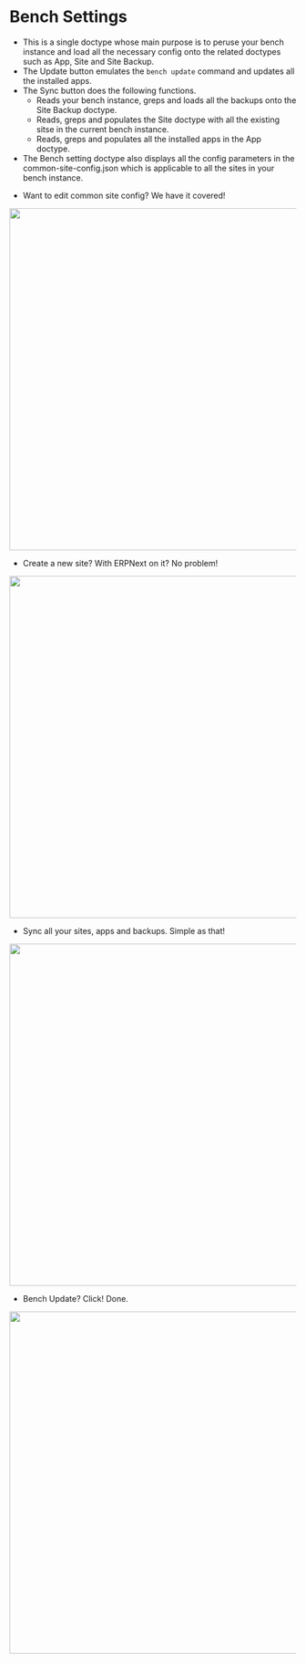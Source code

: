 # Bench Settings

- This is a single doctype whose main purpose is to peruse your bench instance and load all the necessary config onto the related doctypes such as App, Site and Site Backup.
- The Update button emulates the ``` bench update ``` command and updates all the installed apps.
- The Sync button does the following functions.
  - Reads your bench instance, greps and loads all the backups onto the Site Backup doctype.
  - Reads, greps and populates the Site doctype with all the existing sitse in the current bench instance.
  - Reads, greps and populates all the installed apps in the App doctype.
- The Bench setting doctype also displays all the config parameters in the common-site-config.json which is applicable to all
  the sites in your bench instance.

* Want to edit common site config? We have it covered!

<img src="https://github.com/frappe/bench_manager/wiki/images/bench_settings-overview.gif" width="600">

* Create a new site? With ERPNext on it? No problem!

<img src="https://github.com/frappe/bench_manager/wiki/images/bench_settings-new_site.gif" width="600">

* Sync all your sites, apps and backups. Simple as that!

<img src="https://github.com/frappe/bench_manager/wiki/images/bench_settings-sync.gif" width="600">

* Bench Update? Click! Done.

<img src="https://github.com/frappe/bench_manager/wiki/images/bench_settings-update.gif" width="600">


